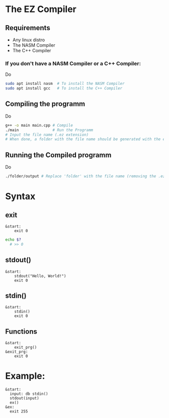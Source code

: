 # The EZ Compiler

## Requirements
- Any linux distro
- The NASM Compiler
- The C++ Compiler
### If you don't have a NASM Compiler or a C++ Compiler:
Do 
```sh
sudo apt install nasm  # To install the NASM Compiler
sudo apt install gcc   # To install the C++ Compiler
```
## Compiling the programm
Do 
```sh
g++ -o main main.cpp # Compile
./main               # Run the Programm
# Input the file name (.ez extension)
# When done, a folder with the file name should be generated with the executable.
```

## Running the Compiled programm
Do 
```sh
./folder/output # Replace 'folder' with the file name (removing the .ez)
```

# Syntax
## exit
```ez
&start: 
    exit 0
```
```sh
echo $?
  # >> 0
```
## stdout()
```ez
&start:
    stdout("Hello, World!")
    exit 0
```
## stdin()
```ez
&start:
    stdin()
    exit 0
```
## Functions
```ez
&start:
    exit_prg()
&exit_prg:
    exit 0
```

# Example:
```ez
&start:
  input: db stdin()
  stdout(input)
  ex()
&ex:
  exit 255
```